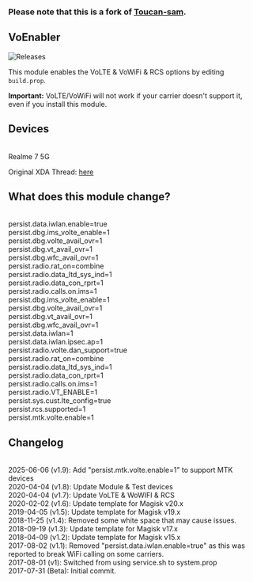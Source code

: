 ### Please note that this is a fork of [Toucan-sam](https://github.com/Toucan-Sam/VoEnabler).

## VoEnabler

![Releases]([https://github.com/asp345/voenabler-mtk/releases])

This module enables the VoLTE & VoWiFi & RCS options by editing `build.prop`.

**Important:** VoLTE/VoWiFi will not work if your carrier doesn't support it, even if you install this module.

## Devices
<br>Realme 7 5G
<br>

Original XDA Thread: [here](https://forum.xda-developers.com/apps/magisk/module-v4-volte-enabler-t3649613)

## What does this module change?
<br>persist.data.iwlan.enable=true
<br>persist.dbg.ims_volte_enable=1 
<br>persist.dbg.volte_avail_ovr=1 
<br>persist.dbg.vt_avail_ovr=1
<br>persist.dbg.wfc_avail_ovr=1
<br>persist.radio.rat_on=combine
<br>persist.radio.data_ltd_sys_ind=1
<br>persist.radio.data_con_rprt=1
<br>persist.radio.calls.on.ims=1
<br>persist.dbg.ims_volte_enable=1
<br>persist.dbg.volte_avail_ovr=1
<br>persist.dbg.vt_avail_ovr=1
<br>persist.dbg.wfc_avail_ovr=1
<br>persist.data.iwlan=1
<br>persist.data.iwlan.ipsec.ap=1
<br>persist.radio.volte.dan_support=true
<br>persist.radio.rat_on=combine
<br>persist.radio.data_ltd_sys_ind=1
<br>persist.radio.data_con_rprt=1
<br>persist.radio.calls.on.ims=1
<br>persist.radio.VT_ENABLE=1
<br>persist.sys.cust.lte_config=true
<br>persist.rcs.supported=1
<br>persist.mtk.volte.enable=1

## Changelog
<br>2025-06-06 (v1.9): Add "persist.mtk.volte.enable=1" to support MTK devices
<br>2020-04-04 (v1.8): Update Module & Test devices
<br>2020-04-04 (v1.7): Update VoLTE & WoWIFI & RCS 
<br>2020-02-02 (v1.6): Update template for Magisk v20.x
<br>2019-04-05 (v1.5): Update template for Magisk v19.x
<br>2018-11-25 (v1.4): Removed some white space that may cause issues.
<br>2018-09-19 (v1.3): Update template for Magisk v17.x
<br>2018-04-09 (v1.2): Update template for Magisk v15.x
<br>2017-08-02 (v1.1): Removed "persist.data.iwlan.enable=true" as this was reported to break WiFi calling on some carriers.
<br>2017-08-01 (v1): Switched from using service.sh to system.prop
<br>2017-07-31 (Beta): Initial commit.
